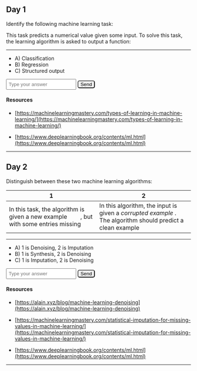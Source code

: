 ## Day 1

Identify the following machine learning task:

This task predicts a numerical value given some input. To solve this task, the learning algorithm is asked to output a function: <span id="katex_day1_0" class="katex-formula"></span>

---

- A) Classification
- B) Regression
- C) Structured output

<input type="text" placeholder="Type your answer" id="day1_choice" name="day1_choice"/>
<button type="submit" id="day1_submit" class="button">Send</button> 
<div id="day1_feedback"></div>

#### Resources
- [https://machinelearningmastery.com/types-of-learning-in-machine-learning/](https://machinelearningmastery.com/types-of-learning-in-machine-learning/)

- [https://www.deeplearningbook.org/contents/ml.html](https://www.deeplearningbook.org/contents/ml.html)

---

## Day 2

Distinguish between these two machine learning algorithms:

|1|2
|-----|-----
| In this task, the algorithm is given a new example <span id="katex_day2_0" class="katex-formula"></span>, but with some entries missing | In this algorithm, the input is given a *corrupted example* <span id="katex_day2_1"></span>. The algorithm should predict a clean example <span id="katex_day2_2"></span>



---

- A) 1 is Denoising, 2 is Imputation
- B) 1 is Synthesis, 2 is Denoising
- C) 1 is Imputation, 2 is Denoising

<input type="text" placeholder="Type your answer" id="day2_choice" name="day2_choice"/>
<button type="submit" id="day2_submit" class="button">Send</button> 
<div id="day2_feedback"></div>

#### Resources
- [https://alain.xyz/blog/machine-learning-denoising](https://alain.xyz/blog/machine-learning-denoising)

- [https://machinelearningmastery.com/statistical-imputation-for-missing-values-in-machine-learning/](https://machinelearningmastery.com/statistical-imputation-for-missing-values-in-machine-learning/)

- [https://www.deeplearningbook.org/contents/ml.html](https://www.deeplearningbook.org/contents/ml.html)

---




<link rel="stylesheet" href="https://cdn.jsdelivr.net/npm/katex@0.12.0/dist/katex.min.css" integrity="sha384-AfEj0r4/OFrOo5t7NnNe46zW/tFgW6x/bCJG8FqQCEo3+Aro6EYUG4+cU+KJWu/X" crossorigin="anonymous">
<style>
  .katex-formula {
    padding: 1em;
    display: inline;
  }
  button[type=submit] {
    border-radius: 5px;
  }
  input {
    padding: 5px;
  }
</style>
<script src="https://cdn.jsdelivr.net/npm/katex@0.12.0/dist/katex.min.js" integrity="sha384-g7c+Jr9ZivxKLnZTDUhnkOnsh30B4H0rpLUpJ4jAIKs4fnJI+sEnkvrMWph2EDg4" crossorigin="anonymous"></script>

<script>
  const selectAnswer = (answer, submit_id, choice_id, feedback_id) => {
    const feedback = document.getElementById(feedback_id)
    const choice = document.getElementById(choice_id);
    console.log(submit_id, choice.value)
    if (choice.value.toLowerCase() == answer) {
      feedback.innerHTML = "Correct!"
    } else {
      feedback.innerHTML = "Not quite."
    }
  }

  const days = [
    [1,"b", [String.raw`f : \R^n \to \R`]],
    [2,"c", [String.raw`x \in \R^n`, String.raw`\hat{x} \in \R^n`, String.raw`x`]]
  ]
  for (let i in  days) {
    [id, ans, formulas] =  days[i]
    let fn = function(id, ans, forumulas) {
       elem = document.getElementById("day" + id + "_submit")
       elem.addEventListener(("click"), () => {
         selectAnswer(ans, "day" + id + "_submit", "day" + id + "_choice", "day" + id + "_feedback")
       });
    
      for (fid in formulas) {
        katex.render(formulas[fid], document.getElementById("katex_day" + id + "_" + fid), {
          throwOnError: false
        });
      }
    }
    fn(id, ans, formulas)
  }
</script>

